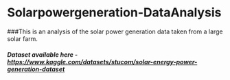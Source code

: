 # Solarpowergeneration-DataAnalysis

###This is an analysis of the solar power generation data taken from a large solar farm.

##### Dataset available here - https://www.kaggle.com/datasets/stucom/solar-energy-power-generation-dataset
